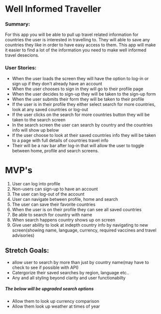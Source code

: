 # Well Informed Traveller

### Summary:
For this app you will be able to pull up travel related information for countries the user is interested in travelling to. They will able to save any countries they like in order to have easy access to them. This app will make it easier to find a lot of the information you need to make well informed travel desecions.

### User Stories:
* When the user loads the screen they will have the option to log-in or sign up if they don't already have an account
* When the user chooses to sign in they will go to their profile page
* When the user decides to sign-up they will be taken to the sign-up form
* When the user submits their form they will be taken to their profile
* If the user is in their profile they either select search for more countries, look at any saved countries or log-out
* If the user clicks on the search for more countries button they will be taken to the search screen
* In the search screen the user can search by country and the countries info will show up below
* If the user choose to look at their saved countries info they will be taken to a page with full details of countries travel info
* Their will be a nav bar after log-in that will allow the user to toggle between home, profile and search screens.

# MVP's
1. User can log into profile
1. Non-users can sign-up to have an account
1. The user can log-out of the account
1. User can navigate between profile, home and search
1. The user can save their favorite countries
1. When the user is on their profile they can see all saved countries
1. Be able to search for country with name
1. When search happens country shows up on screen
1. Give user ability to look at indepth country info by navigating to new screen(showing name, language, currency, required vaccines and travel advisories)

## Stretch Goals:
* allow user to search by more than just by country name(may have to check to see if possible with API)
* Catergorize their saved searches by region, language etc..
* Any and all styling beyond clarity and user functionabilty
##### The below will be upgraded search options
* Allow them to look up currency comparison
* Allow them look up weather at times of year
